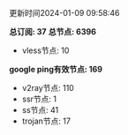 更新时间2024-01-09 09:58:46

**总订阅: 37**
**总节点: 6396**
- vless节点: 10

**google ping有效节点: 169**
- v2ray节点: 110
- ssr节点: 1
- ss节点: 41
- trojan节点: 17

